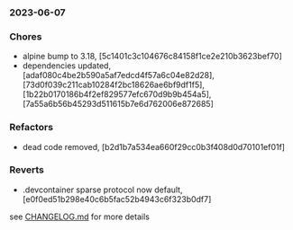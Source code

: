 ### 2023-06-07

### Chores
+ alpine bump to 3.18, [5c1401c3c104676c84158f1ce2e210b3623bef70]
+ dependencies updated, [adaf080c4be2b590a5af7edcd4f57a6c04e82d28], [73d0f039c211cab10284f2bc18626ae6bf9df1f5], [1b22b0170186b4f2ef829577efc670d9b9b454a5], [7a55a6b56b45293d511615b7e6d762006e872685]

### Refactors
+ dead code removed, [b2d1b7a534ea660f29cc0b3f408d0d70101ef01f]

### Reverts
+ .devcontainer sparse protocol now default, [e0f0ed51b298e40c6b5fac52b4943c6f323b0df7]


see <a href='https://github.com/mrjackwills/mealpedant_backup_pi/blob/main/CHANGELOG.md'>CHANGELOG.md</a> for more details
